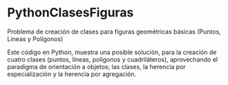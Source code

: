 # PythonClasesFiguras
Problema de creación de clases para figuras geométricas básicas (Puntos, Lineas y Polígonos)

Este código en Python, muestra una posible solución, para la creación de cuatro clases (puntos, líneas, polígonos y cuadriláteros), aprovechando el paradigma de orientación a objetos; las clases, la herencia por especialización y la herencia por agregación. 
